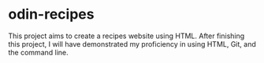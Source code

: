 # odin-recipes

This project aims to create a recipes website using HTML. After finishing this project, I will have demonstrated my proficiency in using HTML, Git, and the command line.
